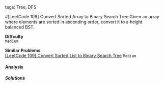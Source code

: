tags: Tree, DFS

#[LeetCode 108] Convert Sorted Array to Binary Search Tree
Given an array where elements are sorted in ascending order, convert it to a height balanced BST.

**Diffculty**  
`Medium`

**Similar Problems**  
[[LeetCode 109] Convert Sorted List to Binary Search Tree]() `Medium`


#### Analysis


##### Solutions
